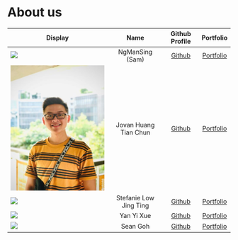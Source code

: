 # About us

Display | Name | Github Profile | Portfolio 
--------|:----:|:--------------:|:---------:
![](https://via.placeholder.com/100.png?text=Photo) | NgManSing (Sam) | [Github](https://github.com/NgManSing) | [Portfolio](team/ngmansing.md)
![JovanPlaceHolder](PlaceHolders/JovanPlaceHolder.jpg?raw=true) | Jovan Huang Tian Chun | [Github](https://github.com/jovanhuang) | [Portfolio](team/jovanhuang.md)
![](https://via.placeholder.com/100.png?text=Photo) | Stefanie Low Jing Ting | [Github](https://github.com/s-t-e-f) | [Portfolio](team/s-t-e-f.md)
![](https://via.placeholder.com/100.png?text=Photo) | Yan Yi Xue | [Github](https://github.com/yyixue) | [Portfolio](team/yyixue.md)
![](https://via.placeholder.com/100.png?text=Photo) | Sean Goh | [Github](https://github.com/seangoats) | [Portfolio](team/seangoats.md)
